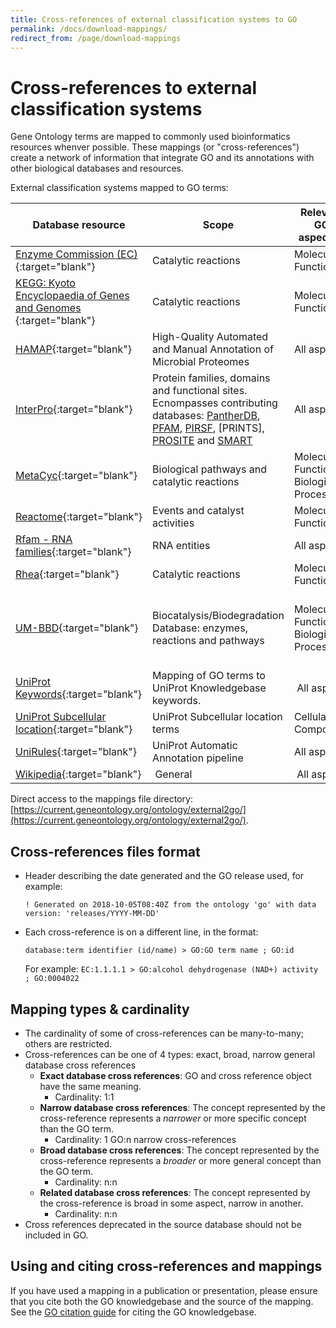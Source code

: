 ```yaml
---
title: Cross-references of external classification systems to GO
permalink: /docs/download-mappings/
redirect_from: /page/download-mappings
---
```


# Cross-references to external classification systems
Gene Ontology terms are mapped to commonly used bioinformatics resources whenver possible. These mappings (or "cross-references") create a network of information that integrate GO and its annotations with other biological databases and resources. 

External classification systems mapped to GO terms: 

|**Database resource** |**Scope**|**Relevant GO aspect(s)**|**Direct access to mapping file(s)**|
|--------|---------|---------|---------|
|[Enzyme Commission (EC)](https://enzyme.expasy.org/){:target="blank"}| Catalytic reactions| Molecular Function |[ec2go](https://geneontology.org/external2go/ec2go)|
|[KEGG: Kyoto Encyclopaedia of Genes and Genomes ](http://www.genome.jp/kegg/){:target="blank"} | Catalytic reactions |Molecular Function|[kegg_reaction2go](https://geneontology.org/external2go/kegg_reaction2go)|
|[HAMAP](http://www.expasy.org/sprot/hamap/){:target="blank"} | High-Quality Automated and Manual Annotation of Microbial Proteomes |All aspects | [hamap2go](https://geneontology.org/external2go/hamap2go) |
|[InterPro](http://www.ebi.ac.uk/interpro/){:target="blank"} | Protein families, domains and functional sites. Ecnompasses contributing databases: [PantherDB](https://www.pantherdb.org/), [PFAM](http://pfam.xfam.org/), [PIRSF](https://proteininformationresource.org/pirsf/), [PRINTS], [PROSITE](https://prosite.expasy.org/) and [SMART](https://smart.embl-heidelberg.de/) |All aspects | [interpro2go](https://geneontology.org/external2go/interpro2go)|
|[MetaCyc](http://metacyc.org/){:target="blank"} | Biological pathways and catalytic reactions |Molecular Function & Biological Process | [metacyc2go](https://geneontology.org/external2go/metacyc2go)|
|[Reactome](http://www.reactome.org/){:target="blank"} | Events and catalyst activities|Molecular Function  |[reactome2go](https://geneontology.org/external2go/reactome2go)|
|[Rfam - RNA families](http://rfam.xfam.org/){:target="blank"}<br>| RNA entities| All aspects| [rfam2go](https://geneontology.org/external2go/rfam2go)|
|[Rhea](https://www.rhea-db.org/){:target="blank"}| Catalytic reactions | Molecular Function|[rhea2go](https://geneontology.org/external2go/rhea2go)|
|[UM-BBD](http://eawag-bbd.ethz.ch/aboutBBD.html){:target="blank"} | Biocatalysis/Biodegradation Database: enzymes, reactions and pathways |Molecular Function  & Biological Process|[um-bbd_enzymeid2go](https://geneontology.org/external2go/um-bbd_enzymeid2go)<br>[um-bbd_reactionid2go](https://geneontology.org/external2go/um-bbd_reactionid2go)<br>[um-bbd_pathwayid2go](https://geneontology.org/external2go/um-bbd_pathwayid2go)  |
|[UniProt Keywords](https://www.uniprot.org/keywords/){:target="blank"}| Mapping of GO terms to UniProt Knowledgebase keywords. | All aspects| [uniprotkb_kw2go](https://geneontology.org/external2go/uniprotkb_kw2go)|
|[UniProt Subcellular location](https://www.uniprot.org/locations/){:target="blank"}| UniProt Subcellular location terms | Cellular Component| [uniprotkb_sl2go](https://geneontology.org/external2go/uniprotkb_sl2go)|
|[UniRules](https://www.uniprot.org/help/unirule){:target="blank"}|UniProt Automatic Annotation pipeline| All aspects| [unirule2go](https://geneontology.org/external2go/unirule2go)|
[Wikipedia](https://www.wikipedia.org/){:target="blank"} | General | All aspects | [wikipedia2go](https://current.geneontology.org/ontology/external2go/wikipedia2go)

Direct access to the mappings file directory: [https://current.geneontology.org/ontology/external2go/](https://current.geneontology.org/ontology/external2go/).


## Cross-references files format

+ Header describing the date generated and the GO release used, for example:

     `! Generated on 2018-10-05T08:40Z from the ontology 'go' with data version: 'releases/YYYY-MM-DD'`

+ Each cross-reference is on a different line, in the format:

     `database:term identifier (id/name) > GO:GO term name ; GO:id`

     For example: `EC:1.1.1.1 > GO:alcohol dehydrogenase (NAD+) activity ; GO:0004022`

## Mapping types & cardinality
+ The cardinality of some of cross-references can be many-to-many; others are restricted.
+ Cross-references can be one of 4 types: exact, broad, narrow general database cross references
     + **Exact database cross references**: GO and cross reference object have the same meaning.
          + Cardinality: 1:1 
     + **Narrow database cross references**: The concept represented by the cross-reference represents a *narrower* or more specific concept than the GO term.
          + Cardinality: 1 GO:n narrow cross-references
     + **Broad database cross references**: The concept represented by the cross-reference represents a *broader* or more general concept than the GO term.
          + Cardinality: n:n 
     + **Related database cross references**: The concept represented by the cross-reference is broad in some aspect, narrow in another. 
          + Cardinality: n:n 
+ Cross references deprecated in the source database should not be included in GO. 

## Using and citing cross-references and mappings
If you have used a mapping in a publication or presentation, please ensure that you cite both the GO knowledgebase and the source of the mapping. See the [GO citation guide](/docs/go-citation-policy/) for citing the GO knowledgebase.



